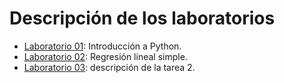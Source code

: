 # Descripción de los laboratorios

* [Laboratorio 01](lab_01.ipynb): Introducción a Python.
* [Laboratorio 02](lab_02.ipynb): Regresión lineal simple.
* [Laboratorio 03](lab_03.ipynb): descripción de la tarea 2.
